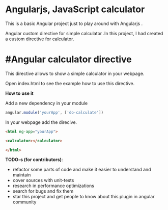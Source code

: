 # Angularjs, JavaScript  calculator

This is a basic Angular project  just to play around with Angularjs .
 
Angular custom directive for simple calculator .In this project, I had
created a custom directive for calculator.    

#Angular calculator directive
========================
This directive allows to show a simple calculator in your webpage.

Open index.html to see the example how to use this directive.


**How to use it**

 Add a new dependency in your module
```javascript
angular.module('yourApp', ['do-calculate'])
```

In your webpage add the direcive.

```html
<html ng-app="yourApp">

<calculator></calculator>

</html>
```
**TODO-s (for contributors)**:

 * refactor some parts of code and make it easier to understand and maintain
 * cover sources with unit-tests
 * research in performance optimizations
 * search for bugs and fix them
 * star this project and get people to know about this plugin in angular community

